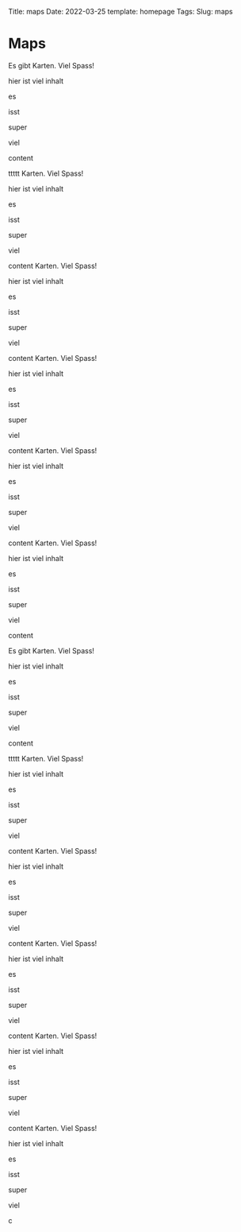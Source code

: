 Title: maps
Date: 2022-03-25
template: homepage
Tags: 
Slug: maps

# Maps

Es gibt Karten. Viel Spass!

hier
ist
viel
inhalt

es

isst

super

viel


content

ttttt Karten. Viel Spass!

hier
ist
viel
inhalt

es

isst

super

viel


content Karten. Viel Spass!

hier
ist
viel
inhalt

es

isst

super

viel


content Karten. Viel Spass!

hier
ist
viel
inhalt

es

isst

super

viel


content Karten. Viel Spass!

hier
ist
viel
inhalt

es

isst

super

viel


content Karten. Viel Spass!

hier
ist
viel
inhalt

es

isst

super

viel


content

Es gibt Karten. Viel Spass!

hier
ist
viel
inhalt

es

isst

super

viel


content

ttttt Karten. Viel Spass!

hier
ist
viel
inhalt

es

isst

super

viel


content Karten. Viel Spass!

hier
ist
viel
inhalt

es

isst

super

viel


content Karten. Viel Spass!

hier
ist
viel
inhalt

es

isst

super

viel


content Karten. Viel Spass!

hier
ist
viel
inhalt

es

isst

super

viel


content Karten. Viel Spass!

hier
ist
viel
inhalt

es

isst

super

viel


c
